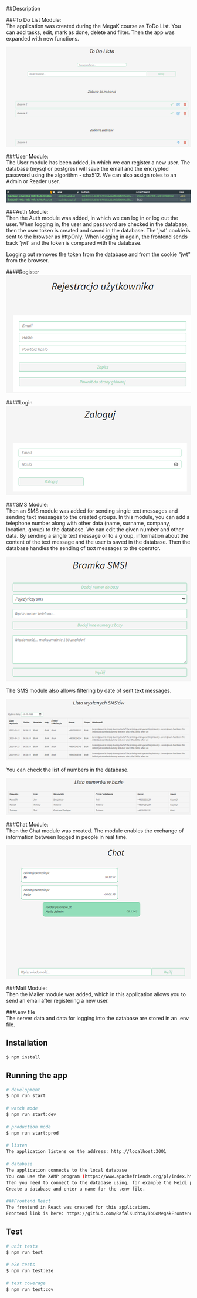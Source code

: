 ##Description

###To Do List Module:<br/>
The application was created during the MegaK course as ToDo List.
You can add tasks, edit, mark as done, delete and filter.
Then the app was expanded with new functions.

![img_2.png](img_2.png)

###User Module:<br/>
The User module has been added, in which we can register a new user. The database (mysql or postgres) will save the email and the encrypted password using the algorithm - sha512.
We can also assign roles to an Admin or Reader user.

![img.png](img.png)


###Auth Module:<br/>
Then the Auth module was added, in which we can log in or log out the user.
When logging in, the user and password are checked in the database, then the user token is created and saved in the database.
The 'jwt' cookie is sent to the browser as httpOnly.
When logging in again, the frontend sends back 'jwt' and the token is compared with the database.

Logging out removes the token from the database and from the cookie "jwt" from the browser.

####Register<br/>
![img_3.png](img_3.png)

####Login<br/>
![img_4.png](img_4.png)

###SMS Module:<br/>
Then an SMS module was added for sending single text messages and sending text messages to the created groups.
In this module, you can add a telephone number along with other data (name, surname, company, location, group) to the database. We can edit the given number and other data.
By sending a single text message or to a group, information about the content of the text message and the user is saved in the database. Then the database handles the sending of text messages to the operator.

![img_5.png](img_5.png)

The SMS module also allows filtering by date of sent text messages.

![img_7.png](img_7.png)

You can check the list of numbers in the database.

![img_8.png](img_8.png)

###Chat Module:<br/>
Then the Chat module was created.
The module enables the exchange of information between logged in people in real time.

![img_1.png](img_1.png)

###Mail Module:<br/>
Then the Mailer module was added, which in this application allows you to send an email after registering a new user.

###.env file<br/>
The server data and data for logging into the database are stored in an .env file.

## Installation<br/>

```bash
$ npm install
```

## Running the app<br/>

```bash
# development
$ npm run start

# watch mode
$ npm run start:dev

# production mode
$ npm run start:prod

# listen
The application listens on the address: http://localhost:3001

# database
The application connects to the local database 
You can use the XAMP program (https://www.apachefriends.org/pl/index.html). 
Then you need to connect to the database using, for example the Heidi program (https://www.heidisql.com/download.php).
Create a database and enter a name for the .env file.

###Frontend React
The frontend in React was created for this application.
Frontend link is here: https://github.com/RafalKuchta/ToDoMegakFrontend-React-NestJs

```

## Test

```bash
# unit tests
$ npm run test

# e2e tests
$ npm run test:e2e

# test coverage
$ npm run test:cov
```